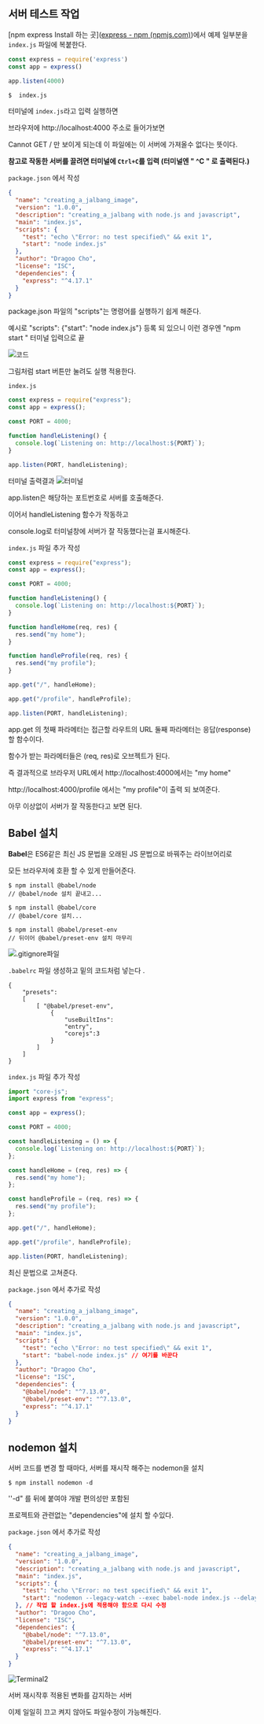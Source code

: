 ## 서버 테스트 작업



[npm express Install 하는 곳]([express - npm (npmjs.com)](https://www.npmjs.com/package/express))에서 예제 일부분을 ```index.js``` 파일에 복붙한다.

```js
const express = require('express')
const app = express()
  
app.listen(4000)
```





```
$  index.js
```

터미널에 ```index.js```라고 입력 실행하면

브라우저에  http://localhost:4000  주소로 들어가보면

Cannot GET / 만 보이게 되는데  이 파일에는 이 서버에 가져올수 없다는 뜻이다.



**참고로 작동한 서버를 끌려면 터미널에  ```Ctrl+C```를 입력 (터미널엔  " ^C " 로 출력된다.)**



```package.json``` 에서 작성

```json
{
  "name": "creating_a_jalbang_image",
  "version": "1.0.0",
  "description": "creating_a_jalbang with node.js and javascript",
  "main": "index.js",
  "scripts": {
    "test": "echo \"Error: no test specified\" && exit 1",
    "start": "node index.js"
  },
  "author": "Dragoo Cho",
  "license": "ISC",
  "dependencies": {
    "express": "^4.17.1"
  }
}
```

package.json 파일의 "scripts"는 명령어를 실행하기 쉽게 해준다.

예시로 "scripts": {"start": "node index.js"} 등록 되 있으니 이런 경우엔  "npm start " 터미널 입력으로 끝




![코드](https://raw.githubusercontent.com/DragooCho/TIL/main/image/code2.png)

그림처럼 start 버튼만 눌려도 실행 적용한다.





```index.js```

```js
const express = require("express");
const app = express();

const PORT = 4000;

function handleListening() {
  console.log(`Listening on: http://localhost:${PORT}`);
}

app.listen(PORT, handleListening);
```





터미널 출력결과
![터미널](https://github.com/DragooCho/TIL/blob/main/image/Terminal1.png?raw=true)

app.listen은 해당하는 포트번호로 서버를 호출해준다. 

이어서  handleListening 함수가 작동하고

console.log로 터미널창에 서버가 잘 작동했다는걸 표시해준다.





```index.js``` 파일 추가 작성

```js
const express = require("express");
const app = express();

const PORT = 4000;

function handleListening() {
  console.log(`Listening on: http://localhost:${PORT}`);
}

function handleHome(req, res) {
  res.send("my home");
}

function handleProfile(req, res) {
  res.send("my profile");
}

app.get("/", handleHome);

app.get("/profile", handleProfile);

app.listen(PORT, handleListening);
```

app.get 의 첫째 파라메터는 접근할 라우트의 URL 둘째 파라메터는 응답(response) 할 함수이다.

함수가 받는 파라메터들은 (req, res)로 오브젝트가 된다.

즉 결과적으로 브라우저 URL에서   http://localhost:4000에서는 "my home"

 http://localhost:4000/profile 에서는 "my profile"이 출력 되 보여준다. 

아무 이상없이 서버가 잘 작동한다고 보면 된다.





## Babel 설치



 **Babel**은 ES6같은 최신 JS 문법을 오래된 JS 문법으로 바꿔주는 라이브어리로

 모든 브라우저에 호환 할 수 있게 만들어준다.



```
$ npm install @babel/node  
// @babel/node 설치 끝내고...

$ npm install @babel/core
// @babel/core 설치...

$ npm install @babel/preset-env  
// 뒤이어 @babel/preset-env 설치 마무리
```



![.gitignore파일](https://github.com/DragooCho/TIL/blob/main/image/flie1.png?raw=true)



```.babelrc``` 파일 생성하고 밑의 코드처럼 넣는다 .

```babelrc
{ 
    "presets": 
    [ 
        [ "@babel/preset-env", 
            { 
                "useBuiltIns": 
                "entry", 
                "corejs":3
            } 
        ] 
    ] 
}
```



```index.js``` 파일 추가 작성

```js
import "core-js";
import express from "express";

const app = express();

const PORT = 4000;

const handleListening = () => {
  console.log(`Listening on: http://localhost:${PORT}`);
};

const handleHome = (req, res) => {
  res.send("my home");
};

const handleProfile = (req, res) => {
  res.send("my profile");
};

app.get("/", handleHome);

app.get("/profile", handleProfile);

app.listen(PORT, handleListening);


```

최신 문법으로 고쳐준다.





```package.json``` 에서 추가로 작성

```json
{
  "name": "creating_a_jalbang_image",
  "version": "1.0.0",
  "description": "creating_a_jalbang with node.js and javascript",
  "main": "index.js",
  "scripts": {
    "test": "echo \"Error: no test specified\" && exit 1",
    "start": "babel-node index.js" // 여기를 바꾼다
  },
  "author": "Dragoo Cho",
  "license": "ISC",
  "dependencies": {
    "@babel/node": "^7.13.0",
    "@babel/preset-env": "^7.13.0",
    "express": "^4.17.1"
  }
}
```



## nodemon 설치

서버 코드를 변경 할 때마다, 서버를 재시작 해주는 nodemon을 설치



```
$ npm install nodemon -d 
```

''-d" 를 뒤에 붙여야 개발 편의성만 포함된 

프로젝트와 관련없는 "dependencies"에 설치 할 수있다.





```package.json``` 에서 추가로 작성

```json
{
  "name": "creating_a_jalbang_image",
  "version": "1.0.0",
  "description": "creating_a_jalbang with node.js and javascript",
  "main": "index.js",
  "scripts": {
    "test": "echo \"Error: no test specified\" && exit 1",
    "start": "nodemon --legacy-watch --exec babel-node index.js --delay 2" 
  }, // 작업 할 index.js에 적용해야 함으로 다시 수정
  "author": "Dragoo Cho",
  "license": "ISC",
  "dependencies": {
    "@babel/node": "^7.13.0",
    "@babel/preset-env": "^7.13.0",
    "express": "^4.17.1"
  }
}
```



![Terminal2](https://github.com/DragooCho/TIL/blob/main/image/Terminal2.png?raw=true)

서버 재시작후 적용된 변화를 감지하는 서버

이제 일일히 끄고 켜지 않아도 파일수정이 가능해진다.















